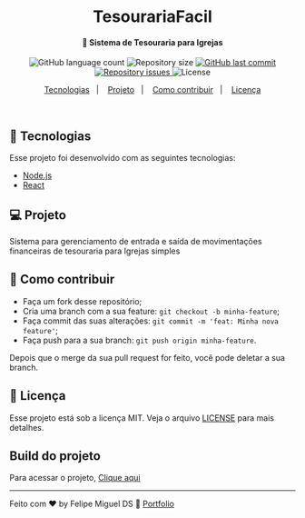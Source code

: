 <h1 align="center">
    TesourariaFacil
</h1>

<h4 align="center">
  🚀 Sistema de Tesouraria para Igrejas
</h4>
<p align="center">
  <img alt="GitHub language count" src="https://img.shields.io/github/languages/count/FelipeDeveloperFullStack/TesourariaFacil">

  <img alt="Repository size" src="https://img.shields.io/github/repo-size/FelipeDeveloperFullStack/TesourariaFacil">
  
  <a href="https://github.com/FelipeDeveloperFullStack/TesourariaFacil/commits/master">
    <img alt="GitHub last commit" src="https://img.shields.io/github/last-commit/FelipeDeveloperFullStack/TesourariaFacil">
  </a>

  <a href="https://github.com/FelipeDeveloperFullStack/TesourariaFacil/issues">
    <img alt="Repository issues" src="https://img.shields.io/github/issues/FelipeDeveloperFullStack/TesourariaFacil">
  </a>

  <img alt="License" src="https://img.shields.io/badge/license-MIT-brightgreen">
</p>

<p align="center">
  <a href="#rocket-tecnologias">Tecnologias</a>&nbsp;&nbsp;&nbsp;|&nbsp;&nbsp;&nbsp;
  <a href="#-projeto">Projeto</a>&nbsp;&nbsp;&nbsp;|&nbsp;&nbsp;&nbsp;
  <a href="#-como-contribuir">Como contribuir</a>&nbsp;&nbsp;&nbsp;|&nbsp;&nbsp;&nbsp;
  <a href="#memo-licença">Licença</a>
</p>

<br>

<p align="center">
  <!-- <img alt="Frontend" src=".github/devradar.png" width="100%"> -->
</p>

## :rocket: Tecnologias

Esse projeto foi desenvolvido com as seguintes tecnologias:

- [Node.js](https://nodejs.org/en/)
- [React](https://reactjs.org)

## 💻 Projeto

Sistema para gerenciamento de entrada e saída de movimentações financeiras de tesouraria para Igrejas simples

## 🤔 Como contribuir

- Faça um fork desse repositório;
- Cria uma branch com a sua feature: `git checkout -b minha-feature`;
- Faça commit das suas alterações: `git commit -m 'feat: Minha nova feature'`;
- Faça push para a sua branch: `git push origin minha-feature`.

Depois que o merge da sua pull request for feito, você pode deletar a sua branch.

## :memo: Licença

Esse projeto está sob a licença MIT. Veja o arquivo [LICENSE](LICENSE.md) para mais detalhes.

## Build do projeto
Para acessar o projeto, [Clique aqui](https://tesouraria-facil.vercel.app/) 

---

Feito com ♥ by Felipe Miguel DS :wave: [Portfolio](https://felipemiguel.vercel.app/)
